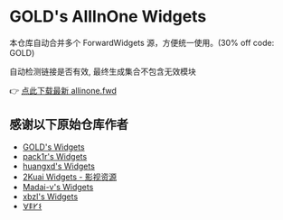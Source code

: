 # GOLD's AllInOne Widgets

本仓库自动合并多个 ForwardWidgets 源，方便统一使用。(30% off code: GOLD)

自动检测链接是否有效, 最终生成集合不包含无效模块

👉 [点此下载最新 allinone.fwd](https://github.com/gr294949/Forward-widgets/blob/main/allinone.fwd?raw=true)

## 感谢以下原始仓库作者
- [GOLD's Widgets](https://github.com/gr294949/Forward-Widgets)
- [pack1r's Widgets](https://github.com/pack1r/ForwardWidgets)
- [huangxd's Widgets](https://github.com/huangxd-/ForwardWidgets)
- [2Kuai Widgets - 影视资源](https://github.com/2kuai/ForwardWidgets)
- [Madai-v's Widgets](https://github.com/Madai-v/ForwardWidgets)
- [xbzl's Widgets](https://github.com/xbzl/Forward)
- [𐌞𐌄𐌖𐌔](https://gist.githubusercontent.com/MrRegret/6b07d8b97eb056a1f1e2e1efb5178268/raw/15b011990ef2ffaf2153daaea0a9cfcf400bf8ff/FWD-combine-config)
